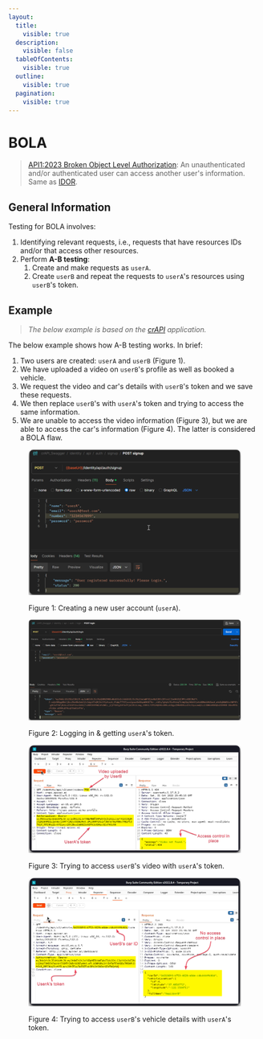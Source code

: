 ```yaml
---
layout:
  title:
    visible: true
  description:
    visible: false
  tableOfContents:
    visible: true
  outline:
    visible: true
  pagination:
    visible: true
---
```


# BOLA

> [API1:2023 Broken Object Level Authorization](https://owasp.org/API-Security/editions/2023/en/0xa1-broken-object-level-authorization/): An unauthenticated and/or authenticated user can access another user's information. Same as [IDOR](https://owasp.org/www-project-web-security-testing-guide/latest/4-Web\_Application\_Security\_Testing/05-Authorization\_Testing/04-Testing\_for\_Insecure\_Direct\_Object\_References).

## General Information

Testing for BOLA involves:

1. Identifying relevant requests, i.e., requests that have resources IDs and/or that access other resources.
2. Perform **A-B testing**:
   1. Create and make requests as `userA`.&#x20;
   2. Create `userB` and repeat the requests to `userA`'s resources using `userB`'s token.

## Example

> _The below example is based on the_ [_crAPI_](https://github.com/OWASP/crAPI) _application._

The below example shows how A-B testing works. In brief:

1. Two users are created: `userA` and `userB` (Figure 1).
2. We have uploaded a video on `userB`'s profile as well as booked a vehicle.
3. We request the video and car's details with `userB`'s token and we save these requests.
4. We then replace `userB`'s with `userA`'s token and trying to access the same information.
5. We are unable to access the video information (Figure 3), but we are able to access the car's information (Figure 4). The latter is considered a BOLA flaw.

<figure><img src="../../../../../.gitbook/assets/bola_1.png" alt=""><figcaption><p>Figure 1: Creating a new user account (<code>userA</code>).</p></figcaption></figure>

<figure><img src="../../../../../.gitbook/assets/bola_2.png" alt=""><figcaption><p>Figure 2: Logging in &#x26; getting <code>userA</code>'s token.</p></figcaption></figure>

<figure><img src="../../../../../.gitbook/assets/bola_3.png" alt=""><figcaption><p>Figure 3: Trying to access <code>userB</code>'s video with <code>userA</code>'s token.</p></figcaption></figure>

<figure><img src="../../../../../.gitbook/assets/bola_4.png" alt=""><figcaption><p>Figure 4: Trying to access <code>userB</code>'s vehicle details with <code>userA</code>'s token.</p></figcaption></figure>
